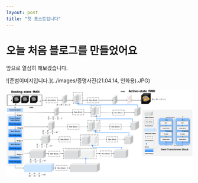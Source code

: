 ```yaml
---
layout: post
title: "첫 포스트입니다"
---
```


# 오늘 처음 블로그를 만들었어요

앞으로 열심히 해보겠습니다.

![준범이미지입니다.](../images/증명사진(21.04.14, 인화용).JPG)

![Figure1_SwiFUN_architecture](../images/2023-09-12-first/Figure1_SwiFUN_architecture.png)
